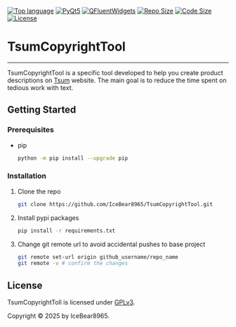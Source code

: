 [![Top language][GitHub top language]][Python-url]
[![PyQt5][PyQt5-shield]][PyQt5-url]
[![QFluentWidgets][QFluentWidget-shield]][QFluentWidgets-url]
[![Repo Size][Repo Size]]()
[![Code Size][Code Size]]()
[![License][License-shield]][License-url]

# TsumCopyrightTool

---

TsumCopyrightTool is a specific tool developed to help you create product descriptions on [Tsum][Tsum-url] website.
The main goal is to reduce the time spent on tedious work with text.

<!-- GETTING STARTED -->

## Getting Started

### Prerequisites

- pip
  ```sh
  python -m pip install --upgrade pip
  ```

### Installation

1. Clone the repo
   ```sh
   git clone https://github.com/IceBear8965/TsumCopyrightTool.git
   ```
2. Install pypi packages
   ```sh
   pip install -r requirements.txt
   ```
3. Change git remote url to avoid accidental pushes to base project
   ```sh
   git remote set-url origin github_username/repo_name
   git remote -v # confirm the changes
   ```

## License

TsumCopyrightToll is licensed under [GPLv3](./LICENSE).

Copyright © 2025 by IceBear8965.

<!-- MARKDOWN LINKS & IMAGES -->
<!-- https://www.markdownguide.org/basic-syntax/#reference-style-links -->

[Repo Url]: https://github.com/IceBear8965/TsumCopyrightTool.git
[GitHub top language]: https://img.shields.io/github/languages/top/IceBear8965/TsumCopyrightTool?logo=python&logoColor=%23fff&labelColor=%23e4a904&color=%232b7af1&style=for-the-badge
[Python-url]: https://www.python.org/
[PyQt5-shield]: https://img.shields.io/badge/5.15-black?logo=qt&logoColor=%23fff&label=PyQt5&labelColor=%232cde85&style=for-the-badge
[PyQt5-url]: https://www.qt.io/qt-for-python
[QFluentWidget-shield]: https://img.shields.io/badge/1.7.5-white?style=for-the-badge&label=QFluentWidgets&labelColor=%23fff&color=%230766a5
[QFluentWidgets-url]: https://qfluentwidgets.com/
[Repo Size]: https://img.shields.io/github/repo-size/IceBear8965/TsumCopyrightTool?logo=github&logoColor=%23fff&color=%2332b336&style=for-the-badge
[Code Size]: https://img.shields.io/github/languages/code-size/IceBear8965/TsumCopyrightTool?logo=github&logoColor=%23fff&color=%2332b336&style=for-the-badge
[License-shield]: https://img.shields.io/github/license/IceBear8965/TsumCopyrightTool?style=for-the-badge&logo=gnu&logoColor=%23fff&color=%23a32d2a
[License-url]: https://www.gnu.org/licenses/gpl-3.0.en.html
[Tsum-url]: https://tsum.ua/
